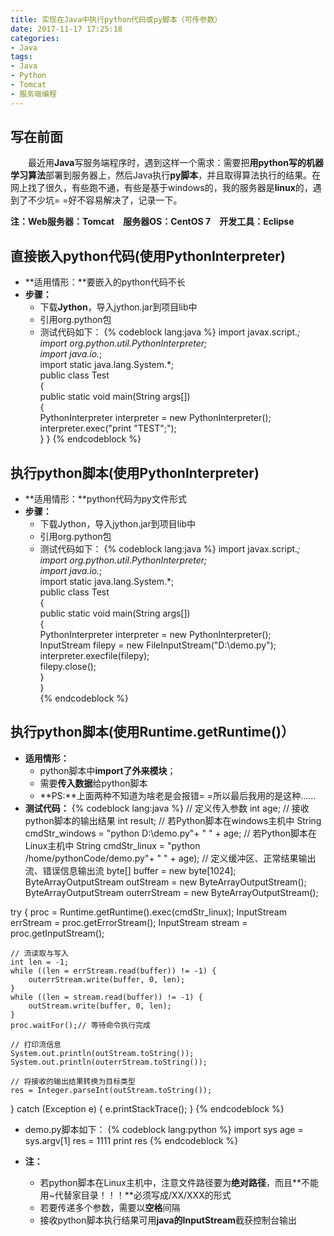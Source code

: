 ```yaml
---
title: 实现在Java中执行python代码或py脚本（可传参数）
date: 2017-11-17 17:25:18
categories:
- Java
tags:
- Java
- Python
- Tomcat
- 服务端编程
---
```

## 写在前面
　　最近用**Java**写服务端程序时，遇到这样一个需求：需要把**用python写的机器学习算法**部署到服务器上，然后Java执行**py脚本**，并且取得算法执行的结果。在网上找了很久，有些跑不通，有些是基于windows的，我的服务器是**linux**的，遇到了不少坑= =好不容易解决了，记录一下。

**注：Web服务器：Tomcat　服务器OS：CentOS 7　开发工具：Eclipse**
<!--more-->

## 直接嵌入python代码(使用PythonInterpreter)
- **适用情形：**要嵌入的python代码不长
- **步骤：**
	- 下载**Jython**，导入jython.jar到项目lib中
	- 引用org.python包
	- 测试代码如下：
{% codeblock lang:java %}
import javax.script.*;    
import org.python.util.PythonInterpreter;  
import java.io.*;  
import static java.lang.System.*;  
public class Test  
{  
 public static void main(String args[])  
 {      
  PythonInterpreter interpreter = new PythonInterpreter();  
  interpreter.exec("print "TEST";");  
 }
} 
{% endcodeblock %}

## 执行python脚本(使用PythonInterpreter)
- **适用情形：**python代码为py文件形式
- **步骤：**
	- 下载Jython，导入jython.jar到项目lib中
	- 引用org.python包
	- 测试代码如下：
{% codeblock lang:java %}
import javax.script.*;    
import org.python.util.PythonInterpreter;  
import java.io.*;  
import static java.lang.System.*;  
public class Test  
{  
 public static void main(String args[])  
 {      
  PythonInterpreter interpreter = new PythonInterpreter();  
  InputStream filepy = new FileInputStream("D:\\demo.py");   
  interpreter.execfile(filepy);   
  filepy.close();  
 }  
}  
{% endcodeblock %}

## 执行python脚本(使用Runtime.getRuntime()）
- **适用情形：**
	- python脚本中**import了外来模块**；
	- 需要**传入数据**给python脚本
	- **PS:**上面两种不知道为啥老是会报错= =所以最后我用的是这种……
- **测试代码：**
{% codeblock lang:java %}
// 定义传入参数
int age;
// 接收python脚本的输出结果
int result;
// 若Python脚本在windows主机中
String cmdStr_windows = "python D:\\demo.py"+ " " + age;
// 若Python脚本在Linux主机中
String cmdStr_linux = "python /home/pythonCode/demo.py"+ " " + age);
// 定义缓冲区、正常结果输出流、错误信息输出流
byte[] buffer = new byte[1024];  
ByteArrayOutputStream outStream = new ByteArrayOutputStream();  
ByteArrayOutputStream outerrStream = new ByteArrayOutputStream();   

try {
	proc = Runtime.getRuntime().exec(cmdStr_linux);
	InputStream errStream = proc.getErrorStream();
	InputStream stream = proc.getInputStream();
	
	// 流读取与写入
	int len = -1;  
	while ((len = errStream.read(buffer)) != -1) {  
	    outerrStream.write(buffer, 0, len);  
	}  
	while ((len = stream.read(buffer)) != -1) {  
	    outStream.write(buffer, 0, len);  
	}  
	proc.waitFor();// 等待命令执行完成
	
	// 打印流信息
	System.out.println(outStream.toString());
	System.out.println(outerrStream.toString());
	
	// 将接收的输出结果转换为目标类型
	res = Integer.parseInt(outStream.toString());
} catch (Exception e) {
	e.printStackTrace();
}
{% endcodeblock %}
- demo.py脚本如下：
{% codeblock lang:python %}
import sys
age = sys.argv[1]
res = 1111
print res
{% endcodeblock %}

- **注：**
	- 若python脚本在Linux主机中，注意文件路径要为**绝对路径**，而且**不能用~代替家目录！！！**必须写成/XX/XXX的形式
	-  若要传递多个参数，需要以**空格**间隔
	- 接收python脚本执行结果可用**java的InputStream**截获控制台输出